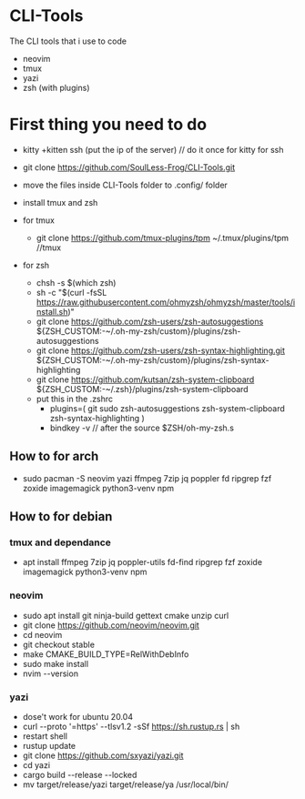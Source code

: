 # CLI-Tools
The CLI tools that i use to code
- neovim
- tmux
- yazi
- zsh (with plugins)

# First thing you need to do
- kitty +kitten ssh (put the ip of the server) // do it once for kitty for ssh
- git clone https://github.com/SoulLess-Frog/CLI-Tools.git
- move the files inside CLI-Tools folder to .config/ folder
  
- install tmux and zsh
  
- for tmux 
  - git clone https://github.com/tmux-plugins/tpm ~/.tmux/plugins/tpm //tmux
    
- for zsh
  - chsh -s $(which zsh)
  - sh -c "$(curl -fsSL https://raw.githubusercontent.com/ohmyzsh/ohmyzsh/master/tools/install.sh)"
  - git clone https://github.com/zsh-users/zsh-autosuggestions ${ZSH_CUSTOM:-~/.oh-my-zsh/custom}/plugins/zsh-autosuggestions
  - git clone https://github.com/zsh-users/zsh-syntax-highlighting.git ${ZSH_CUSTOM:-~/.oh-my-zsh/custom}/plugins/zsh-syntax-highlighting
  - git clone https://github.com/kutsan/zsh-system-clipboard ${ZSH_CUSTOM:-~/.zsh}/plugins/zsh-system-clipboard
  - put this in the .zshrc
    - plugins=( 
        git
        sudo
        zsh-autosuggestions
        zsh-system-clipboard
        zsh-syntax-highlighting
      )
    - bindkey -v // after the source $ZSH/oh-my-zsh.s

## How to for arch 
- sudo pacman -S neovim yazi ffmpeg 7zip jq poppler fd ripgrep fzf zoxide imagemagick python3-venv npm
  
## How to for debian

### tmux and dependance
- apt install ffmpeg 7zip jq poppler-utils fd-find ripgrep fzf zoxide imagemagick python3-venv npm
  
### neovim
- sudo apt install git ninja-build gettext cmake unzip curl
- git clone https://github.com/neovim/neovim.git
- cd neovim
- git checkout stable
- make CMAKE_BUILD_TYPE=RelWithDebInfo
- sudo make install
- nvim --version

### yazi 
- dose't work for ubuntu 20.04
- curl --proto '=https' --tlsv1.2 -sSf https://sh.rustup.rs | sh
- restart shell
- rustup update
- git clone https://github.com/sxyazi/yazi.git
- cd yazi
- cargo build --release --locked
- mv target/release/yazi target/release/ya /usr/local/bin/
